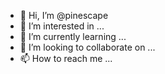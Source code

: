 - 👋 Hi, I’m @pinescape
- 👀 I’m interested in ...
- 🌱 I’m currently learning ...
- 💞️ I’m looking to collaborate on ...
- 📫 How to reach me ...

<!---
pinescape/pinescape is a ✨ special ✨ repository because its `README.md` (this file) appears on your GitHub profile.
You can click the Preview link to take a look at your changes.
--->
